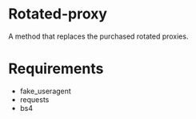# Rotated-proxy
A method that replaces the purchased rotated proxies.

# Requirements
  - fake_useragent
  - requests
  - bs4
  
